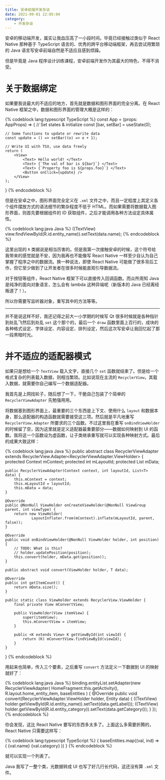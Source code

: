```yaml
---
title: 安卓前端开发杂谈
date: 2021-09-01 22:05:04
category:
    - 开发杂谈
---
```


安卓的移动端开发，属实让我血压高了一小段时间。毕竟已经接触过类似于 React Native 那种基于 TypeScript 语言的、优秀的跨平台移动端框架，再去尝试用繁琐的 Java 语言写安卓前端自然是不适应且感到烦躁。

但是毕竟是 Java 程序设计训练课程，安卓前端开发作为其最大的特色，不得不消受。

<!-- more -->

# 关于数据绑定

如果要我说最大的不适应的地方，首先就是数据和图形界面的完全分离。在 React Native 框架之中，数据和图形界面的管理大概是这样的：

{% codeblock lang:typescript TypeScript %}
const App = (props: AppProps) => {
    // Set states & initialize
    const [bar, setBar] = useState<number>(0);

    // Some functions to update or rewrite data
    const update = () => setBar((o) => o + 1);

    // Write UI with TSX, use data freely
    return (
        <View>
            <Text> Hello world! </Text>
            <Text> {`The val of bar is ${bar}`} </Text>
            <Text> {`Property foo is ${props.foo}`} </Text>
            <Button onClick={update} />
        </View>
    );
}
{% endcodeblock %}

但是在安卓之中，图形界面完全定义在 `.xml` 文件之中，而且一定程度上其定义各个组件摆放方式的语法细节的繁杂程度不低于 HTML。而如果需要将数据载入图形界面，则首先要根据组件的 ID 获取组件，之后才能调用各种方法设定具体属性。

{% codeblock lang:java Java %}
((TextView) view.findViewById(R.id.entity_name)).setText(data.name);
{% endcodeblock %}

这里出现的 `R` 类据说是相当厉害的。但是我第一次接触安卓的时候，这个符号给我带来的感觉就是不安，因为我再也不能像写 React Native 一样至少自认为自己掌握了程序之中的数据流。换一种说法，即使 React Native 可能做了很多背后工作，但它至少做到了让开发者在很多时候能直观引导数据流。

对于按钮等组件，React Native 框架下可以直接传入回调函数。而众所周知 Java 是纯净的面向对象语言，怎么会有 lambda 这种异端呢（新版本的 Java 已经离经叛道了！）。

所以你需要写监听器对象，重写其中的方法等等。

---

并不是说这样不好，我还记得之前大一小学期的时候写 Qt 很多时候就是各种指针到处乱飞然后到处乱 `set` 这个那个的，最后一个 `draw` 函数里面上百行的，成块的各种格式设定、字体设定、内容设定、排列设定，然后这次写安卓让我回忆起了那一段黑暗时光。

# 并不适应的适配器模式

如果只是想给一个 `TextView` 载入文字，直接几个 `set` 函数就结束了。但是给一个格式复杂的列表载入数据，则相当繁琐。比如说现在主流的 `RecyclerView`，其载入数据，就需要你自己编写一个数据适配器。

我首先是上网找轮子，随后想了一下，干脆自己包装了个简单的 `RecyclerViewAdapter` 先勉强用用。

将数据塞到图形界面上，最重要的三个东西是上下文、使用什么 `layout` 和数据本身，那么适配器的构造函数就需要接受这三项。然后就是平凡地重写 `RecyclerView.Adapter` 所要求的三个函数。不过这里我在重写 `onBindViewHolder` 的时候留了空，因为这里就是定义适配器最重要部分——数据如何映射到 UI 的函数。我将这一个函数设为虚函数，让子类继承重写就可以实现各种映射方式。最后的成果大致这样：

{% codeblock lang:java Java %}
public abstract class RecyclerViewAdapter<T> extends RecyclerView.Adapter<RecyclerViewAdapter.ViewHolder> {
    protected Context mContext;
    protected int mLayoutId;
    protected List<T> mData;

    public RecyclerViewAdapter(Context context, int layoutId, List<T> data) {
        this.mContext = context;
        this.mLayoutId = layoutId;
        this.mData = data;
    }

    @Override
    public @NonNull ViewHolder onCreateViewHolder(@NonNull ViewGroup parent, int viewType) {
        return new ViewHolder(
                LayoutInflater.from(mContext).inflate(mLayoutId, parent, false));
    }

    @Override
    public void onBindViewHolder(@NonNull ViewHolder holder, int position) {
        // TODO: What is this?
        // holder.updatePosition(position);
        this.convert(holder, mData.get(position));
    }

    public abstract void convert(ViewHolder holder, T data);

    @Override
    public int getItemCount() {
        return mData.size();
    }

    public static class ViewHolder extends RecyclerView.ViewHolder {
        final private View mConvertView;

        public ViewHolder(View itemView) {
            super(itemView);
            this.mConvertView = itemView;
        }

        public <K extends View> K getViewById(int viewId) {
            return (K) mConvertView.findViewById(viewId);
        }
    }
}
{% endcodeblock %}

用起来也简单，传入三个要素，之后重写 `convert` 方法定义一下数据到 UI 的映射就好了：

{% codeblock lang:java Java %}
binding.entityList.setAdapter(new RecyclerViewAdapter<Entity>(
    HomeFragment.this.getActivity(), R.layout.home_entity_item, baseEntities
) {
    @Override
    public void convert(RecyclerViewAdapter.ViewHolder holder, Entity data) {
        ((TextView) holder.getViewById(R.id.entity_name)).setText(data.getLabel());
        ((TextView) holder.getViewById(R.id.entity_category)).setText(data.getCategory());
    }
});
{% endcodeblock %}

你会发现，这比 React Native 要写的东西多太多了。上面这么多需要折腾的，React Native 只需要这样写：

{% codeblock lang:typescript TypeScript %}
<View>
    {
        baseEntities.map((val, ind) => (
            <View key={ind}>
                <Text> {val.name} </Text>
                <Text> {val.category} </Text>
            </View>
        ))
    }
</View>
{% endcodeblock %}

就可以实现一个列表了。

Java 我写了一整个类，光数据转成 UI 也写了好几行长代码，这还没有算 `.xml` 文件。